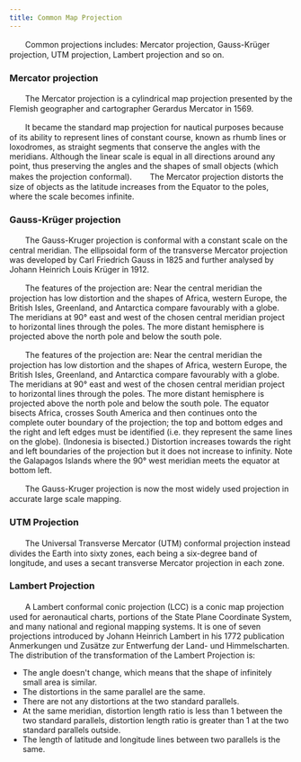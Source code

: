 ```yaml
---
title: Common Map Projection
---
```


　　Common projections includes: Mercator projection, Gauss-Krüger projection, UTM projection, Lambert projection and so on.

### Mercator projection

　　The Mercator projection is a cylindrical map projection presented by the Flemish geographer and cartographer Gerardus Mercator in 1569. 

　　It became the standard map projection for nautical purposes because of its ability to represent lines of constant course, known as rhumb lines or loxodromes, as straight segments that conserve the angles with the meridians. Although the linear scale is equal in all directions around any point, thus preserving the angles and the shapes of small objects (which makes the projection conformal).
　　The Mercator projection distorts the size of objects as the latitude increases from the Equator to the poles, where the scale becomes infinite. 

### Gauss-Krüger projection

　　The Gauss-Kruger projection is conformal with a constant scale on the central meridian. The ellipsoidal form of the transverse Mercator projection was developed by Carl Friedrich Gauss in 1825 and further analysed by Johann Heinrich Louis Krüger in 1912. 

　　The features of the projection are: Near the central meridian the projection has low distortion and the shapes of Africa, western Europe, the British Isles, Greenland, and Antarctica compare favourably with a globe. The meridians at 90° east and west of the chosen central meridian project to horizontal lines through the poles. The more distant hemisphere is projected above the north pole and below the south pole.

　　The features of the projection are: Near the central meridian the projection has low distortion and the shapes of Africa, western Europe, the British Isles, Greenland, and Antarctica compare favourably with a globe. The meridians at 90° east and west of the chosen central meridian project to horizontal lines through the poles. The more distant hemisphere is projected above the north pole and below the south pole. The equator bisects Africa, crosses South America and then continues onto the complete outer boundary of the projection; the top and bottom edges and the right and left edges must be identified (i.e. they represent the same lines on the globe). (Indonesia is bisected.) Distortion increases towards the right and left boundaries of the projection but it does not increase to infinity. Note the Galapagos Islands where the 90° west meridian meets the equator at bottom left.

　　The Gauss-Kruger projection is now the most widely used projection in accurate large scale mapping.

### UTM Projection

　　The Universal Transverse Mercator (UTM) conformal projection instead divides the Earth into sixty zones, each being a six-degree band of longitude, and uses a secant transverse Mercator projection in each zone.

### Lambert Projection

　　A Lambert conformal conic projection (LCC) is a conic map projection used for aeronautical charts, portions of the State Plane Coordinate System, and many national and regional mapping systems. It is one of seven projections introduced by Johann Heinrich Lambert in his 1772 publication Anmerkungen und Zusätze zur Entwerfung der Land- und Himmelscharten. The distribution of the transformation of the Lambert Projection is:

-   The angle doesn't change, which means that the shape of infinitely small area is similar.
-   The distortions in the same parallel are the same.
-   There are not any distortions at the two standard parallels.
-   At the same meridian, distortion length ratio is less than 1 between the two standard parallels, distortion length ratio is greater than 1 at the two standard parallels outside.
-   The length of latitude and longitude lines between two parallels is the same.

　　


